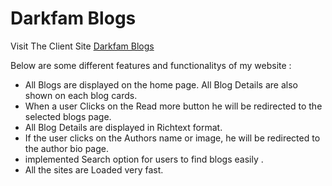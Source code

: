 # Darkfam Blogs

Visit The Client Site [Darkfam Blogs](darkfam-blogs.vercel.app) 

Below are some different features and functionalitys of my website : 

* All Blogs are displayed on the home page. All Blog Details are also shown on each blog cards. 
* When a user Clicks on the Read more button he will be redirected to the selected blogs page. 
* All Blog Details are displayed in Richtext format.
* If the user clicks on the Authors name or image, he will be redirected to the author bio page.
* implemented Search option for users to find blogs easily .
* All the sites are Loaded very fast.
